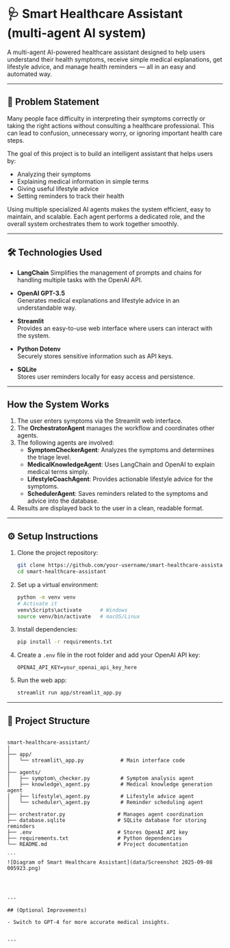 
# 🩺 Smart Healthcare Assistant (multi-agent AI system)

A multi-agent AI-powered healthcare assistant designed to help users understand their health symptoms, receive simple medical explanations, get lifestyle advice, and manage health reminders — all in an easy and automated way.

---

## 📝 Problem Statement

Many people face difficulty in interpreting their symptoms correctly or taking the right actions without consulting a healthcare professional. This can lead to confusion, unnecessary worry, or ignoring important health care steps.  

The goal of this project is to build an intelligent assistant that helps users by:
- Analyzing their symptoms
- Explaining medical information in simple terms
- Giving useful lifestyle advice
- Setting reminders to track their health

Using multiple specialized AI agents makes the system efficient, easy to maintain, and scalable. Each agent performs a dedicated role, and the overall system orchestrates them to work together smoothly.

---

## 🛠️ Technologies Used

- **LangChain** 
  Simplifies the management of prompts and chains for handling multiple tasks with the OpenAI API.

- **OpenAI GPT-3.5**  
  Generates medical explanations and lifestyle advice in an understandable way.

- **Streamlit**  
  Provides an easy-to-use web interface where users can interact with the system.

- **Python Dotenv**  
  Securely stores sensitive information such as API keys.

- **SQLite**  
  Stores user reminders locally for easy access and persistence.

---

##  How the System Works

1. The user enters symptoms via the Streamlit web interface.
2. The **OrchestratorAgent** manages the workflow and coordinates other agents.
3. The following agents are involved:
    - **SymptomCheckerAgent**: Analyzes the symptoms and determines the triage level.
    - **MedicalKnowledgeAgent**: Uses LangChain and OpenAI to explain medical terms simply.
    - **LifestyleCoachAgent**: Provides actionable lifestyle advice for the symptoms.
    - **SchedulerAgent**: Saves reminders related to the symptoms and advice into the database.
4. Results are displayed back to the user in a clean, readable format.

---

## ⚙️ Setup Instructions

1. Clone the project repository:
    ```bash
    git clone https://github.com/your-username/smart-healthcare-assistant.git
    cd smart-healthcare-assistant
    ```

2. Set up a virtual environment:
    ```bash
    python -m venv venv
    # Activate it
    venv\Scripts\activate      # Windows
    source venv/bin/activate   # macOS/Linux
    ```

3. Install dependencies:
    ```bash
    pip install -r requirements.txt
    ```

4. Create a `.env` file in the root folder and add your OpenAI API key:
    ```
    OPENAI_API_KEY=your_openai_api_key_here
    ```

5. Run the web app:
    ```bash
    streamlit run app/streamlit_app.py
    ```

---

## 📁 Project Structure

````

smart-healthcare-assistant/
│
├── app/
│   └── streamlit\_app.py            # Main interface code
│
├── agents/
│   ├── symptom\_checker.py          # Symptom analysis agent
│   ├── knowledge\_agent.py          # Medical knowledge generation agent
│   ├── lifestyle\_agent.py          # Lifestyle advice agent
│   └── scheduler\_agent.py          # Reminder scheduling agent
│
├── orchestrator.py                 # Manages agent coordination
├── database.sqlite                 # SQLite database for storing reminders
├── .env                            # Stores OpenAI API key
├── requirements.txt                # Python dependencies
└── README.md                       # Project documentation

```
![Diagram of Smart Healthcare Assistant](data/Screenshot 2025-09-08 005923.png)




---

## (Optional Improvements)

- Switch to GPT-4 for more accurate medical insights.


---

